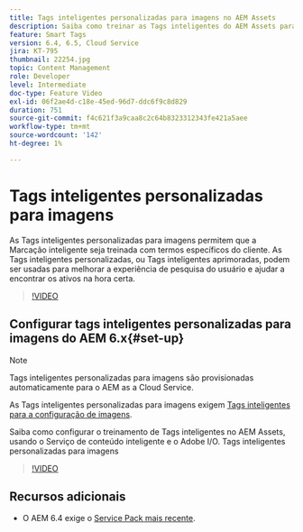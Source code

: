 ```yaml
---
title: Tags inteligentes personalizadas para imagens no AEM Assets
description: Saiba como treinar as Tags inteligentes do AEM Assets para aplicar termos personalizados aos ativos.
feature: Smart Tags
version: 6.4, 6.5, Cloud Service
jira: KT-795
thumbnail: 22254.jpg
topic: Content Management
role: Developer
level: Intermediate
doc-type: Feature Video
exl-id: 06f2ae4d-c18e-45ed-96d7-ddc6f9c8d829
duration: 751
source-git-commit: f4c621f3a9caa8c2c64b8323312343fe421a5aee
workflow-type: tm+mt
source-wordcount: '142'
ht-degree: 1%

---
```


# Tags inteligentes personalizadas para imagens

As Tags inteligentes personalizadas para imagens permitem que a Marcação inteligente seja treinada com termos específicos do cliente.
As Tags inteligentes personalizadas, ou Tags inteligentes aprimoradas, podem ser usadas para melhorar a experiência de pesquisa do usuário e ajudar a encontrar os ativos na hora certa.

>[!VIDEO](https://video.tv.adobe.com/v/22254?quality=12&learn=on)

## Configurar tags inteligentes personalizadas para imagens do AEM 6.x{#set-up}

>[!NOTE]
> Tags inteligentes personalizadas para imagens são provisionadas automaticamente para o AEM as a Cloud Service.

As Tags inteligentes personalizadas para imagens exigem [Tags inteligentes para a configuração de imagens](./image-smart-tags.md#set-up).

Saiba como configurar o treinamento de Tags inteligentes no AEM Assets, usando o Serviço de conteúdo inteligente e o Adobe I/O. Tags inteligentes personalizadas para imagens

>[!VIDEO](https://video.tv.adobe.com/v/23405?quality=12&learn=on)

## Recursos adicionais

* O AEM 6.4 exige o [Service Pack mais recente](https://experienceleague.adobe.com/docs/experience-manager-release-information/aem-release-updates/aem-releases-updates.html#aem-64).
